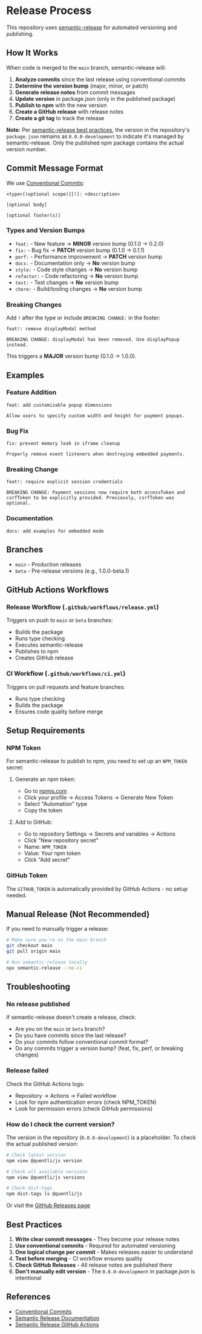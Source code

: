 # Release Process

This repository uses [semantic-release](https://semantic-release.gitbook.io/) for automated versioning and publishing.

## How It Works

When code is merged to the `main` branch, semantic-release will:

1. **Analyze commits** since the last release using conventional commits
2. **Determine the version bump** (major, minor, or patch)
3. **Generate release notes** from commit messages
4. **Update version** in package.json (only in the published package)
5. **Publish to npm** with the new version
6. **Create a GitHub release** with release notes
7. **Create a git tag** to track the release

**Note:** Per [semantic-release best practices](https://semantic-release.gitbook.io/semantic-release/support/faq), the version in the repository's `package.json` remains as `0.0.0-development` to indicate it's managed by semantic-release. Only the published npm package contains the actual version number.

## Commit Message Format

We use [Conventional Commits](https://www.conventionalcommits.org/):

```
<type>[(optional scope)][!]: <description>

[optional body]

[optional footer(s)]
```

### Types and Version Bumps

- `feat:` - New feature → **MINOR** version bump (0.1.0 → 0.2.0)
- `fix:` - Bug fix → **PATCH** version bump (0.1.0 → 0.1.1)
- `perf:` - Performance improvement → **PATCH** version bump
- `docs:` - Documentation only → **No** version bump
- `style:` - Code style changes → **No** version bump
- `refactor:` - Code refactoring → **No** version bump
- `test:` - Test changes → **No** version bump
- `chore:` - Build/tooling changes → **No** version bump

### Breaking Changes

Add `!` after the type or include `BREAKING CHANGE:` in the footer:

```
feat!: remove displayModal method

BREAKING CHANGE: displayModal has been removed. Use displayPopup instead.
```

This triggers a **MAJOR** version bump (0.1.0 → 1.0.0).

## Examples

### Feature Addition
```
feat: add customizable popup dimensions

Allow users to specify custom width and height for payment popups.
```

### Bug Fix
```
fix: prevent memory leak in iframe cleanup

Properly remove event listeners when destroying embedded payments.
```

### Breaking Change
```
feat!: require explicit session credentials

BREAKING CHANGE: Payment sessions now require both accessToken and csrfToken to be explicitly provided. Previously, csrfToken was optional.
```

### Documentation
```
docs: add examples for embedded mode
```

## Branches

- `main` - Production releases
- `beta` - Pre-release versions (e.g., 1.0.0-beta.1)

## GitHub Actions Workflows

### Release Workflow (`.github/workflows/release.yml`)

Triggers on push to `main` or `beta` branches:
- Builds the package
- Runs type checking
- Executes semantic-release
- Publishes to npm
- Creates GitHub release

### CI Workflow (`.github/workflows/ci.yml`)

Triggers on pull requests and feature branches:
- Runs type checking
- Builds the package
- Ensures code quality before merge

## Setup Requirements

### NPM Token

For semantic-release to publish to npm, you need to set up an `NPM_TOKEN` secret:

1. Generate an npm token:
   - Go to [npmjs.com](https://www.npmjs.com/)
   - Click your profile → Access Tokens → Generate New Token
   - Select "Automation" type
   - Copy the token

2. Add to GitHub:
   - Go to repository Settings → Secrets and variables → Actions
   - Click "New repository secret"
   - Name: `NPM_TOKEN`
   - Value: Your npm token
   - Click "Add secret"

### GitHub Token

The `GITHUB_TOKEN` is automatically provided by GitHub Actions - no setup needed.

## Manual Release (Not Recommended)

If you need to manually trigger a release:

```bash
# Make sure you're on the main branch
git checkout main
git pull origin main

# Run semantic-release locally
npx semantic-release --no-ci
```

## Troubleshooting

### No release published

If semantic-release doesn't create a release, check:
- Are you on the `main` or `beta` branch?
- Do you have commits since the last release?
- Do your commits follow conventional commit format?
- Do any commits trigger a version bump? (feat, fix, perf, or breaking changes)

### Release failed

Check the GitHub Actions logs:
- Repository → Actions → Failed workflow
- Look for npm authentication errors (check NPM_TOKEN)
- Look for permission errors (check GitHub permissions)

### How do I check the current version?

The version in the repository (`0.0.0-development`) is a placeholder. To check the actual published version:

```bash
# Check latest version
npm view @quentli/js version

# Check all available versions
npm view @quentli/js versions

# Check dist-tags
npm dist-tags ls @quentli/js
```

Or visit the [GitHub Releases page](https://github.com/quentli/quentli-js/releases)

## Best Practices

1. **Write clear commit messages** - They become your release notes
2. **Use conventional commits** - Required for automated versioning
3. **One logical change per commit** - Makes releases easier to understand
4. **Test before merging** - CI workflow ensures quality
5. **Check GitHub Releases** - All release notes are published there
6. **Don't manually edit version** - The `0.0.0-development` in package.json is intentional

## References

- [Conventional Commits](https://www.conventionalcommits.org/)
- [Semantic Release Documentation](https://semantic-release.gitbook.io/)
- [Semantic Release GitHub Actions](https://semantic-release.gitbook.io/semantic-release/recipes/ci-configurations/github-actions)

